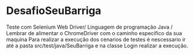 # DesafioSeuBarriga
Teste com Selenium Web Driver/ Linguagem de programação Java / 
Lembrar de alimentar o ChromeDriver com o caminho especifico da sua maquina
Para realizar a execução dos cenarios de testes é nescessario ir até a pasta src/test/java/SeuBarriga e na classe Login realizar a execução.
